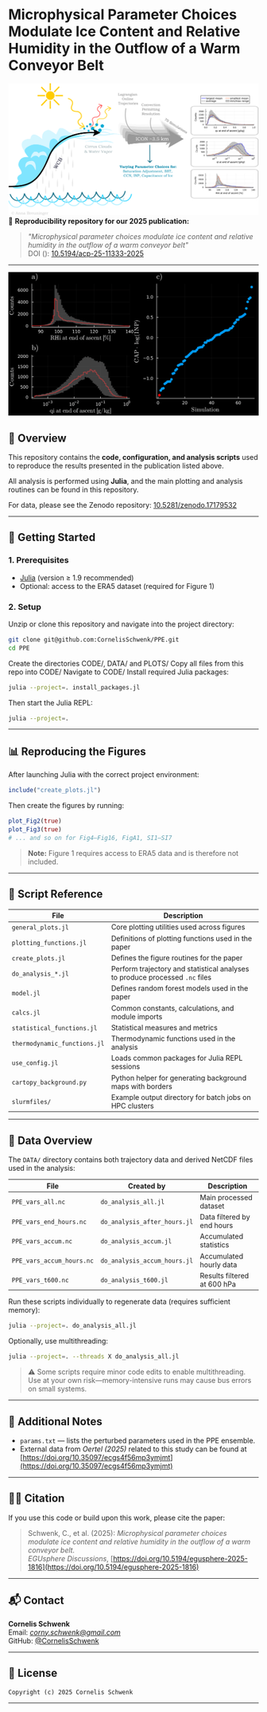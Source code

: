 # Microphysical Parameter Choices Modulate Ice Content and Relative Humidity in the Outflow of a Warm Conveyor Belt

![Abstract](Abstract_PPE.png)
📘 **Reproducibility repository for our 2025 publication:**

> *"Microphysical parameter choices modulate ice content and relative humidity in the outflow of a warm conveyor belt"*  
> DOI (): [10.5194/acp-25-11333-2025](https://doi.org/10.5194/acp-25-11333-2025)

---

![GIF](output.gif)

## 🧩 Overview

This repository contains the **code, configuration, and analysis scripts** used to reproduce the results presented in the publication listed above.

All analysis is performed using **Julia**, and the main plotting and analysis routines can be found in this repository. 

For data, please see the Zenodo repository: [10.5281/zenodo.17179532](https://doi.org/10.5281/zenodo.17179532) 

---

## 🚀 Getting Started

### 1. Prerequisites

- [Julia](https://julialang.org/downloads/) (version ≥ 1.9 recommended)
- Optional: access to the ERA5 dataset (required for Figure 1)

### 2. Setup

Unzip or clone this repository and navigate into the project directory:

```bash
git clone git@github.com:CornelisSchwenk/PPE.git
cd PPE
```
Create the directories CODE/, DATA/ and PLOTS/
Copy all files from this repo into CODE/
Navigate to CODE/
Install required Julia packages:

```bash
julia --project=. install_packages.jl
```

Then start the Julia REPL:

```bash
julia --project=.
```

---

## 📊 Reproducing the Figures

After launching Julia with the correct project environment:

```julia
include("create_plots.jl")
```

Then create the figures by running:

```julia
plot_Fig2(true)
plot_Fig3(true)
# ... and so on for Fig4–Fig16, FigA1, SI1–SI7
```

> **Note:** Figure 1 requires access to ERA5 data and is therefore not included.

---

## 🧠 Script Reference

| File | Description |
|------|--------------|
| `general_plots.jl` | Core plotting utilities used across figures |
| `plotting_functions.jl` | Definitions of plotting functions used in the paper |
| `create_plots.jl` | Defines the figure routines for the paper |
| `do_analysis_*.jl` | Perform trajectory and statistical analyses to produce processed `.nc` files |
| `model.jl` | Defines random forest models used in the paper |
| `calcs.jl` | Common constants, calculations, and module imports |
| `statistical_functions.jl` | Statistical measures and metrics |
| `thermodynamic_functions.jl` | Thermodynamic functions used in the analysis |
| `use_config.jl` | Loads common packages for Julia REPL sessions |
| `cartopy_background.py` | Python helper for generating background maps with borders |
| `slurmfiles/` | Example output directory for batch jobs on HPC clusters |

---

## 💾 Data Overview

The `DATA/` directory contains both trajectory data and derived NetCDF files used in the analysis:

| File | Created by | Description |
|------|-------------|--------------|
| `PPE_vars_all.nc` | `do_analysis_all.jl` | Main processed dataset |
| `PPE_vars_end_hours.nc` | `do_analysis_after_hours.jl` | Data filtered by end hours |
| `PPE_vars_accum.nc` | `do_analysis_accum.jl` | Accumulated statistics |
| `PPE_vars_accum_hours.nc` | `do_analysis_accum_hours.jl` | Accumulated hourly data |
| `PPE_vars_t600.nc` | `do_analysis_t600.jl` | Results filtered at 600 hPa |

Run these scripts individually to regenerate data (requires sufficient memory):

```bash
julia --project=. do_analysis_all.jl
```

Optionally, use multithreading:

```bash
julia --project=. --threads X do_analysis_all.jl
```

> ⚠️ Some scripts require minor code edits to enable multithreading.  
> Use at your own risk—memory-intensive runs may cause bus errors on small systems.

---

## 📄 Additional Notes

- `params.txt` — lists the perturbed parameters used in the PPE ensemble.  
- External data from *Oertel (2025)* related to this study can be found at  
  [https://doi.org/10.35097/ecgs4f56mp3ymjmt](https://doi.org/10.35097/ecgs4f56mp3ymjmt)

---

## 🧑‍💻 Citation

If you use this code or build upon this work, please cite the paper:

> Schwenk, C., et al. (2025): *Microphysical parameter choices modulate ice content and relative humidity in the outflow of a warm conveyor belt.*  
> *EGUsphere Discussions*, [https://doi.org/10.5194/egusphere-2025-1816](https://doi.org/10.5194/egusphere-2025-1816)

---

## 📬 Contact

**Cornelis Schwenk**  
Email: *corny.schwenk@gmail.com*  
GitHub: [@CornelisSchwenk](https://github.com/CornelisSchwenk)

---

## 🪪 License

```
Copyright (c) 2025 Cornelis Schwenk
```

---

